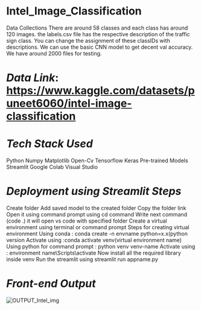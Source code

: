 # Intel_Image_Classification
Data Collections
There are around 58 classes and each class has around 120 images. the labels.csv file has the respective description of the traffic sign class. You can change the assignment of these classIDs with descriptions. We can use the basic CNN model to get decent val accuracy. We have around 2000 files for testing.

# *Data Link*: https://www.kaggle.com/datasets/puneet6060/intel-image-classification

# *Tech Stack Used*
Python
Numpy
Matplotlib
Open-Cv
Tensorflow
Keras
Pre-trained Models 
Streamlit
Google Colab
Visual Studio

# *Deployment using Streamlit Steps*
Create folder
Add saved model to the created folder
Copy the folder link
Open it using command prompt using cd command
Write next command (code .) it will open vs code with specified folder
Create a virtual environment using terminal or command prompt
Steps for creating virtual environment
Using conda : conda create -n envname python=x.x(python version
Activate using :conda activate venv(virtual environment name)
Using python for command prompt : python venv venv-name
Activate using : environment name\Scripts\activate
Now install all the required library inside venv
Run the streamlit using streamlit run appname.py



# *Front-end Output*
![OUTPUT_Intel_img](https://user-images.githubusercontent.com/66713603/200244158-f1b82d51-29ec-47e5-8e5a-e13fc016df34.jpg)

